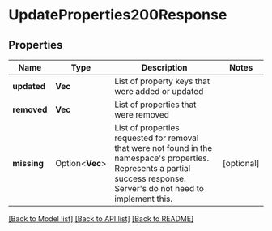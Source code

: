# UpdateProperties200Response

## Properties

Name | Type | Description | Notes
------------ | ------------- | ------------- | -------------
**updated** | **Vec<String>** | List of property keys that were added or updated | 
**removed** | **Vec<String>** | List of properties that were removed | 
**missing** | Option<**Vec<String>**> | List of properties requested for removal that were not found in the namespace's properties. Represents a partial success response. Server's do not need to implement this. | [optional]

[[Back to Model list]](../README.md#documentation-for-models) [[Back to API list]](../README.md#documentation-for-api-endpoints) [[Back to README]](../README.md)


